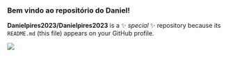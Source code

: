 ###  Bem vindo ao repositório do Daniel!



**Danielpires2023/Danielpires2023** is a ✨ _special_ ✨ repository because its `README.md` (this file) appears on your GitHub profile.

![](https://media.tenor.com/SJvWE3jqYtQAAAAj/logo-batman.gif)











